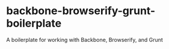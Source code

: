 backbone-browserify-grunt-boilerplate
=====================================

A boilerplate for working with Backbone, Browserify, and Grunt
